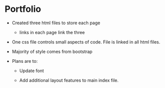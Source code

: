 # Portfolio

<!--Decscription of homework2-->
* Created three html files to store each page
    * links in each page link the three

* One css file controls small aspects of code. File is linked in all html files.

* Majority of style comes from bootstrap



* Plans are to:
    * Update font

    * Add additional layout features to main index file. 
